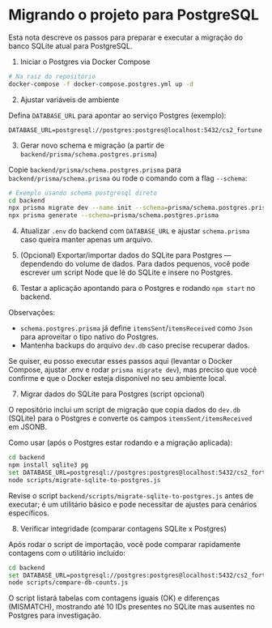# Migrando o projeto para PostgreSQL

Esta nota descreve os passos para preparar e executar a migração do banco SQLite atual para PostgreSQL.

1. Iniciar o Postgres via Docker Compose

```bash
# Na raiz do repositório
docker-compose -f docker-compose.postgres.yml up -d
```

2. Ajustar variáveis de ambiente

Defina `DATABASE_URL` para apontar ao serviço Postgres (exemplo):

```env
DATABASE_URL=postgresql://postgres:postgres@localhost:5432/cs2_fortune
```

3. Gerar novo schema e migração (a partir de `backend/prisma/schema.postgres.prisma`)

Copie `backend/prisma/schema.postgres.prisma` para `backend/prisma/schema.prisma` ou rode o comando com a flag `--schema`:

```bash
# Exemplo usando schema postgresql direto
cd backend
npx prisma migrate dev --name init --schema=prisma/schema.postgres.prisma
npx prisma generate --schema=prisma/schema.postgres.prisma
```

4. Atualizar `.env` do backend com `DATABASE_URL` e ajustar `schema.prisma` caso queira manter apenas um arquivo.

5. (Opcional) Exportar/importar dados do SQLite para Postgres — dependendo do volume de dados. Para dados pequenos, você pode escrever um script Node que lê do SQLite e insere no Postgres.

6. Testar a aplicação apontando para o Postgres e rodando `npm start` no backend.

Observações:
- `schema.postgres.prisma` já define `itemsSent`/`itemsReceived` como `Json` para aproveitar o tipo nativo do Postgres.
- Mantenha backups do arquivo `dev.db` caso precise recuperar dados.

Se quiser, eu posso executar esses passos aqui (levantar o Docker Compose, ajustar .env e rodar `prisma migrate dev`), mas preciso que você confirme e que o Docker esteja disponível no seu ambiente local.

7. Migrar dados do SQLite para Postgres (script opcional)

O repositório inclui um script de migração que copia dados do `dev.db` (SQLite) para o Postgres e converte os campos `itemsSent/itemsReceived` em JSONB.

Como usar (após o Postgres estar rodando e a migração aplicada):

```bash
cd backend
npm install sqlite3 pg
set DATABASE_URL=postgresql://postgres:postgres@localhost:5432/cs2_fortune
node scripts/migrate-sqlite-to-postgres.js
```

Revise o script `backend/scripts/migrate-sqlite-to-postgres.js` antes de executar; é um utilitário básico e pode necessitar de ajustes para cenários específicos.

8. Verificar integridade (comparar contagens SQLite x Postgres)

Após rodar o script de importação, você pode comparar rapidamente contagens com o utilitário incluído:

```bash
cd backend
set DATABASE_URL=postgresql://postgres:postgres@localhost:5432/cs2_fortune
node scripts/compare-db-counts.js
```

O script listará tabelas com contagens iguais (OK) e diferenças (MISMATCH), mostrando até 10 IDs presentes no SQLite mas ausentes no Postgres para investigação.

